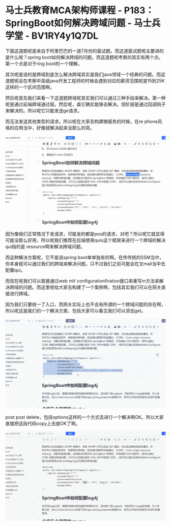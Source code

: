 # 马士兵教育MCA架构师课程 - P183：SpringBoot如何解决跨域问题 - 马士兵学堂 - BV1RY4y1Q7DL

下面这道题呢是来自于阿里巴巴的一道7月份的面试题。而这道面试题呢主要讲的是什么呢？spring boot如何解决跨域的问题。而这道题呢考察的其实有两个点。第一个点是对于ring boot的一个理解。

其次呢是说的是跨域到底怎么解决跨域其实是我们java领域一个经典的问题。而这道题呢会在考察中高级java开发工程师的时候会遇到对应的薪资范围呢是15到25K这样的一个区间范围啊。

然后呢首先我们来看一下这道题跨域呢其实我们可以通过三种手段来解决。第一种呢是通过前端跨域通过层。然后呢，森它确实能够去解决。但阶层是通过回调钩子来解决的。所以呢它只能发送ge请求。

而无法发送其他类型的请求。所以呢在大家去构建微服务的时候，在re phone风格的应用当中，好像就解决起来没那么的简。



![](img/b03e25d210ee869dc5965ff633a07b45_1.png)

因为像我们正常情况下发请求，可能发的都是pos的请求，对吧？所以呢它就显得可能没那么好用，所以呢我们推荐在后端使用quis这个框架来进行一个跨域的解决qui指的是 resource啊来解决跨域问题。

而这种解决方案呢，它不是说spring boot单单独有的啊，在传传统的SSM当中，你本身就可以通过我们的跨域来解决问题。只不过我们之前可能会在叉mail当中去配置qui。

而现在呢我们可以直接通过web mV configurationfiration接口来重写m方法来解决跨域的问题。而这里呢给大家去构建了一个案例啊，包括其实我们可以在网关直接进行跨域。

因为我们只要统一了入口，而网关实际上也不会有所谓的一个跨域问题的存在啊，所以呢这是我们的一个解决方案，包括大家可以看见我们可以添加get。



![](img/b03e25d210ee869dc5965ff633a07b45_3.png)

post post delete，包括options这样的一个方式去进行一个解决啊OK。所以大家直接把这段代码copy上去就OK了啊。



![](img/b03e25d210ee869dc5965ff633a07b45_5.png)
